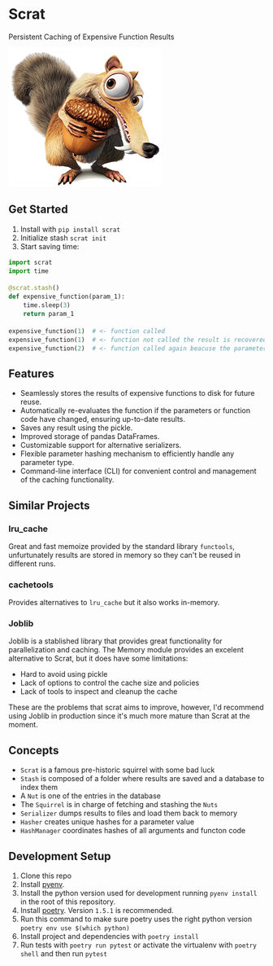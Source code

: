 # Scrat

Persistent Caching of Expensive Function Results

![🐿️](imgs/scrat.png)

## Get Started

1. Install with `pip install scrat`
2. Initialize stash `scrat init`
3. Start saving time:
``` python
import scrat
import time

@scrat.stash()
def expensive_function(param_1):
    time.sleep(3)
    return param_1

expensive_function(1)  # <- function called
expensive_function(1)  # <- function not called the result is recovered from stash
expensive_function(2)  # <- function called again beacuse the parameters changed
```

## Features

- Seamlessly stores the results of expensive functions to disk for future reuse.
- Automatically re-evaluates the function if the parameters or function code have changed, ensuring up-to-date results.
- Saves any result using the pickle.
- Improved storage of pandas DataFrames.
- Customizable support for alternative serializers.
- Flexible parameter hashing mechanism to efficiently handle any parameter type.
- Command-line interface (CLI) for convenient control and management of the caching functionality.


## Similar Projects

### lru_cache
Great and fast memoize provided by the standard library `functools`, unfurtunately results are stored in memory so they can't be reused in different runs.

### cachetools
Provides alternatives to `lru_cache` but it also works in-memory.

### Joblib

Joblib is a stablished library that provides great functionality for parallelization and caching. The Memory module provides an excelent alternative to Scrat, but it does have some limitations:
- Hard to avoid using pickle
- Lack of options to control the cache size and policies
- Lack of tools to inspect and cleanup the cache

These are the problems that scrat aims to improve, however, I'd recommend using Joblib in production since it's much more mature than Scrat at the moment.

## Concepts
- `Scrat` is a famous pre-historic squirrel with some bad luck
- `Stash` is composed of a folder where results are saved and a database to index them
- A `Nut` is one of the entries in the database
- The `Squirrel` is in charge of fetching and stashing the `Nuts`
- `Serializer` dumps results to files and load them back to memory
- `Hasher` creates unique hashes for a parameter value
- `HashManager` coordinates hashes of all arguments and functon code

## Development Setup

1. Clone this repo
2. Install [pyenv](https://github.com/pyenv/pyenv#installation).
3. Install the python version used for development running `pyenv install` in the root of this repository.
4. Install [poetry](https://python-poetry.org/docs/#installation). Version `1.5.1` is recommended.
5. Run this command to make sure poetry uses the right python version `poetry env use $(which python)`
6. Install project and dependencies with `poetry install`
7. Run tests with `poetry run pytest` or activate the virtualenv with `poetry shell` and then run `pytest`
